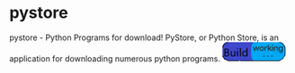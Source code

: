 # pystore
pystore - Python Programs for download!
PyStore, or Python Store, is an application for downloading numerous python programs.
![Build Process](https://github.com/SaiPanneerselvam/pystore/blob/main/jalpra/build_working.gif?raw=true)
